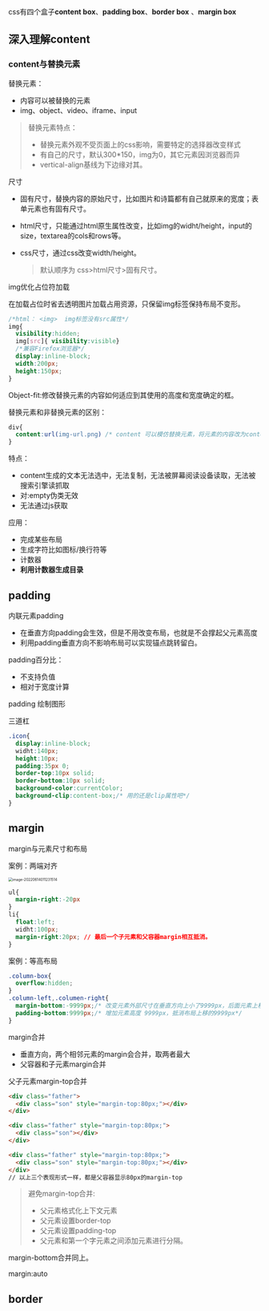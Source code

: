 css有四个盒子**content box**、**padding box**、**border box** 、**margin box** 

## 深入理解content

### content与替换元素

替换元素：

- 内容可以被替换的元素
- img、object、video、iframe、input

> 替换元素特点：
>
> - 替换元素外观不受页面上的css影响，需要特定的选择器改变样式
> - 有自己的尺寸，默认300*150，img为0，其它元素因浏览器而异
> - vertical-align基线为下边缘对其。

尺寸

- 固有尺寸，替换内容的原始尺寸，比如图片和诗篇都有自己就原来的宽度；表单元素也有固有尺寸。

- html尺寸，只能通过html原生属性改变，比如img的widht/height，input的size，textarea的cols和rows等。

- css尺寸，通过css改变width/height。

  >默认顺序为 css>html尺寸>固有尺寸。

img优化占位符加载

在加载占位时省去透明图片加载占用资源，只保留img标签保持布局不变形。

```css
/*html： <img>  img标签没有src属性*/
img{
  visibility:hidden;
  img[src]{ visibility:visible}
  /*兼容Firefox浏览器*/
  display:inline-block;
  width:200px;
  height:150px;
}
```

Object-fit:修改替换元素的内容如何适应到其使用的高度和宽度确定的框。

替换元素和非替换元素的区别：

```css
div{
  content:url(img-url.png) /* content 可以模仿替换元素，将元素的内容改为content指定的内容*/
}
```

特点：

- content生成的文本无法选中，无法复制，无法被屏幕阅读设备读取，无法被搜索引擎读抓取
- 对:empty伪类无效
- 无法通过js获取

应用：

- 完成某些布局
- 生成字符比如图标/换行符等
- 计数器
- **利用计数器生成目录**

## padding

内联元素padding

- 在垂直方向padding会生效，但是不用改变布局，也就是不会撑起父元素高度
- 利用padding垂直方向不影响布局可以实现锚点跳转留白。

padding百分比：

- 不支持负值
- 相对于宽度计算

padding 绘制图形

三道杠

```css
.icon{
  display:inline-block;
  widht:140px;
  height:10px;
  padding:35px 0;
  border-top:10px solid;
  border-bottom:10px solid;
  background-color:currentColor;
  background-clip:content-box;/* 用的还是clip属性吧*/
}
```



##  margin

margin与元素尺寸和布局

案例：两端对齐

<img src="/Users/work/Library/Application Support/typora-user-images/image-20220614011231514.png" alt="image-20220614011231514" style="zoom:50%;" />



```css
ul{
  margin-right:-20px
}
li{
  float:left;
  widht:100px;
  margin-right:20px; // 最后一个子元素和父容器margin相互抵消。
}
```

案例：等高布局

```css
.column-box{
  overflow:hidden;
}
.column-left,.columen-right{
  margin-bottom:-9999px;/* 改变元素外部尺寸在垂直方向上小了9999px，后面元素上移9999px*/
  padding-bottom:9999px;/* 增加元素高度 9999px，抵消布局上移的9999px*/
}
```

margin合并

- 垂直方向，两个相邻元素的margin会合并，取两者最大
- 父容器和子元素margin合并

父子元素margin-top合并

```html
<div class="father">
  <div class="son" style="margin-top:80px;"></div>
</div>

<div class="father" style="margin-top:80px;">
  <div class="son"></div>
</div>

<div class="father" style="margin-top:80px;">
  <div class="son" style="margin-top:80px;"></div>
</div>
// 以上三个表现形式一样，都是父容器显示80px的margin-top
```

>避免margin-top合并:
>
>- 父元素格式化上下文元素
>- 父元素设置border-top
>- 父元素设置padding-top
>- 父元素和第一个字元素之间添加元素进行分隔。

margin-bottom合并同上。

margin:auto

## border


